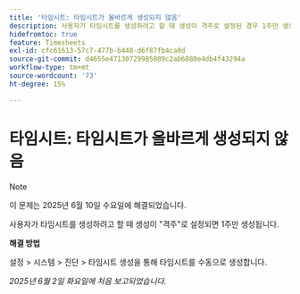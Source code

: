 ```yaml
---
title: '타임시트: 타임시트가 올바르게 생성되지 않음'
description: 사용자가 타임시트를 생성하려고 할 때 생성이 격주로 설정된 경우 1주만 생성됩니다.
hidefromtoc: true
feature: Timesheets
exl-id: cfc61613-57c7-477b-b448-d6f87fb4ca0d
source-git-commit: d4655e47130729985089c2ab6880e4db4f43294a
workflow-type: tm+mt
source-wordcount: '73'
ht-degree: 15%

---
```


# 타임시트: 타임시트가 올바르게 생성되지 않음

>[!NOTE]
>
>이 문제는 2025년 6월 10일 수요일에 해결되었습니다.

사용자가 타임시트를 생성하려고 할 때 생성이 &quot;격주&quot;로 설정되면 1주만 생성됩니다.

**해결 방법**

설정 > 시스템 > 진단 > 타임시트 생성을 통해 타임시트를 수동으로 생성합니다.

_2025년 6월 2일 화요일에 처음 보고되었습니다._
